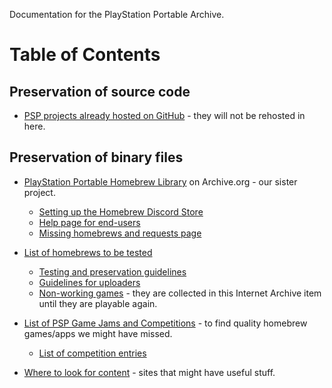 Documentation for the PlayStation Portable Archive.

# Table of Contents

## Preservation of source code

- [PSP projects already hosted on GitHub](code-archive/other-projects.md) - they will not be rehosted in here.

## Preservation of binary files

- [PlayStation Portable Homebrew Library](https://archive.org/details/psp-homebrew-library) on Archive.org - our sister project. 
  - [Setting up the Homebrew Discord Store](homebrew-lib/hdstore.md)
  - [Help page for end-users](homebrew-lib/help.md)
  - [Missing homebrews and requests page](homebrew-lib/requests.md)  
  
- [List of homebrews to be tested](https://docs.google.com/spreadsheets/d/1tPiCXtLmJ5W3JSIciSAlItnpXNcSna3-Xe0gCXeLJ0A/edit?ts=5fe73a89&pli=1#gid=2012767625)
  - [Testing and preservation guidelines](homebrew-lib/testing-guidelines.md)
  - [Guidelines for uploaders](homebrew-lib/uploading-guidelines.md)
  - [Non-working games](https://archive.org/details/not-working-psp) - they are collected in this Internet Archive item until they are playable again.
  
- [List of PSP Game Jams and Competitions](homebrew-lib/jams-competitions.md) - to find quality homebrew games/apps we might have missed.
  - [List of competition entries](https://docs.google.com/spreadsheets/d/1JqOYCV3jG-_ylpcSuPKXVYlhoWfiauJyYQgm6qPdu6M/edit?usp=sharing)
- [Where to look for content](https://docs.google.com/spreadsheets/d/11V_3Z18Va8iJxSsgaPAkEvirSF53O7oX40RvnBcEcNc/edit?usp=sharing) - sites that might have useful stuff.
